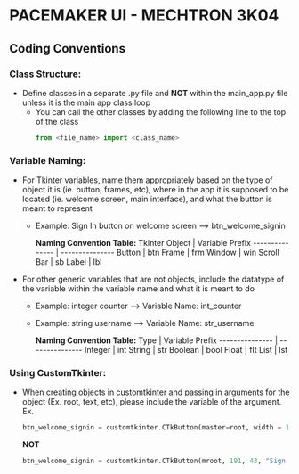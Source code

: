 # PACEMAKER UI - MECHTRON 3K04

## Coding Conventions

### Class Structure:
- Define classes in a separate .py file and **NOT** within the main_app.py file unless it is the main app class loop
  - You can call the other classes by adding the following line to the top of the class
    ``` py
    from <file_name> import <class_name>
    ```
### Variable Naming:
- For Tkinter variables, name them appropriately based on the type of object it is (ie. button, frames, etc), where in the app it is supposed to be located (ie. welcome screen, main interface), and what the button is meant to represent
  - Example: Sign In button on welcome screen --> btn_welcome_signin

    
    **Naming Convention Table:**
    Tkinter Object  | Variable Prefix
    --------------- | ---------------
    Button     | btn
    Frame      | frm
    Window     | win
    Scroll Bar | sb
    Label      | lbl
- For other generic variables that are not objects, include the datatype of the variable within the variable name and what it is meant to do
  - Example: integer counter --> Variable Name: int_counter
  - Example: string username --> Variable Name: str_username
 
    **Naming Convention Table:**
    Type  | Variable Prefix
    --------------- | ---------------
    Integer     | int
    String      | str
    Boolean     | bool
    Float       | flt
    List        | lst

### Using CustomTkinter:
- When creating objects in customtkinter and passing in arguments for the object (Ex. root, text, etc), please include the variable of the argument. Ex.
  ```py
  btn_welcome_signin = customtkinter.CTkButton(master=root, width = 191, height=43, text="Sign In", command=response, font=font1)
  ```
  **NOT**
  ```py
  btn_welcome_signin = customtkinter.CTkButton(mroot, 191, 43, "Sign In", response, font1)
  ```

